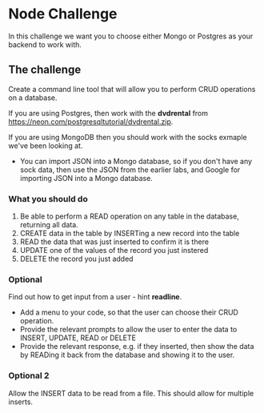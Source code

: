 # Node Challenge

In this challenge we want you to choose either Mongo or Postgres as your backend to work with.

## The challenge

Create a command line tool that will allow you to perform CRUD operations on a database.

If you are using Postgres, then work with the **dvdrental** from https://neon.com/postgresqltutorial/dvdrental.zip.

If you are using MongoDB then you should work with the socks exmaple we've been looking at.
* You can import JSON into a Mongo database, so if you don't have any sock data, then use the JSON from the earlier labs, and Google for importing JSON into a Mongo database.

### What you should do

1. Be able to perform a READ operation on any table in the database, returning all data.
2. CREATE data in the table by INSERTing a new record into the table
3. READ the data that was just inserted to confirm it is there
4. UPDATE one of the values of the record you just instered
5. DELETE the record you just added

### Optional

Find out how to get input from a user - hint **readline**.

* Add a menu to your code, so that the user can choose their CRUD operation.
* Provide the relevant prompts to allow the user to enter the data to INSERT, UPDATE, READ or DELETE
* Provide the relevant response, e.g. if they inserted, then show the data by READing it back from the database and showing it to the user.

### Optional 2

Allow the INSERT data to be read from a file.  This should allow for multiple inserts.

